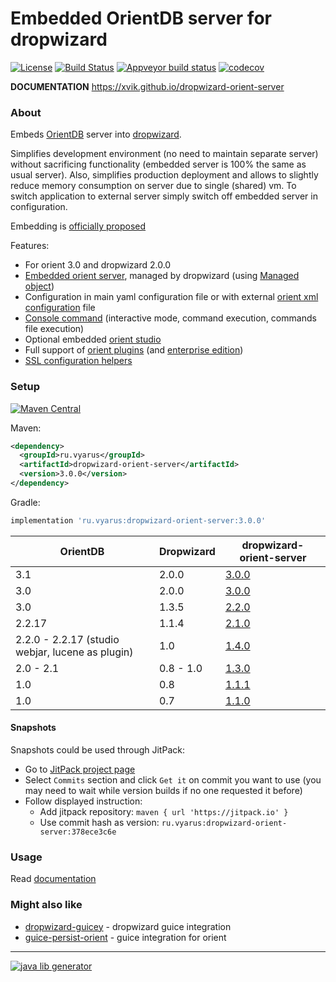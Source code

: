 # Embedded OrientDB server for dropwizard

[![License](https://img.shields.io/badge/license-MIT-blue.svg?style=flat)](http://www.opensource.org/licenses/MIT)
[![Build Status](https://travis-ci.com/xvik/dropwizard-orient-server.svg?branch=master)](https://travis-ci.com/xvik/dropwizard-orient-server)
[![Appveyor build status](https://ci.appveyor.com/api/projects/status/github/xvik/dropwizard-orient-server?svg=true)](https://ci.appveyor.com/project/xvik/dropwizard-orient-server)
[![codecov](https://codecov.io/gh/xvik/dropwizard-orient-server/branch/master/graph/badge.svg)](https://codecov.io/gh/xvik/dropwizard-orient-server)

**DOCUMENTATION** https://xvik.github.io/dropwizard-orient-server

### About

Embeds [OrientDB](http://orientdb.com/orientdb/) server into [dropwizard](http://dropwizard.io/).
 
Simplifies development environment (no need to maintain separate server) without sacrificing functionality (embedded server is 100% the same as usual server).
Also, simplifies production deployment and allows to slightly reduce memory consumption on server due to single (shared) vm.
To switch application to external server simply switch off embedded server in configuration.

Embedding is [officially proposed](https://orientdb.com/database/orientdb-embedded/)  

Features:
* For orient 3.0 and dropwizard 2.0.0
* [Embedded orient server](https://orientdb.org/docs/3.0.x/internals/Embedded-Server.html), 
managed by dropwizard (using [Managed object](https://www.dropwizard.io/en/release-2.0.x/manual/core.html#managed-objects))
* Configuration in main yaml configuration file or with external 
[orient xml configuration](https://orientdb.org/docs/3.0.x/internals/DB-Server.html) file
* [Console command](https://orientdb.org/docs/3.0.x/console/Console-Commands.html) 
(interactive mode, command execution, commands file execution)
* Optional embedded [orient studio](https://orientdb.org/docs/3.0.x/studio/Studio-Introduction.html)
* Full support of [orient plugins](http://xvik.github.io/dropwizard-orient-server/3.0.0/plugins/) (and [enterprise edition](http://xvik.github.io/dropwizard-orient-server/2.2.0/enterprise/))
* [SSL configuration helpers](http://xvik.github.io/dropwizard-orient-server/3.0.0/ssl/)

### Setup

[![Maven Central](https://img.shields.io/maven-central/v/ru.vyarus/dropwizard-orient-server.svg?style=flat)](https://maven-badges.herokuapp.com/maven-central/ru.vyarus/dropwizard-orient-server)

Maven:

```xml
<dependency>
  <groupId>ru.vyarus</groupId>
  <artifactId>dropwizard-orient-server</artifactId>
  <version>3.0.0</version>
</dependency>
```

Gradle:

```groovy
implementation 'ru.vyarus:dropwizard-orient-server:3.0.0'
```

OrientDB | Dropwizard | dropwizard-orient-server
----------|---|------
3.1 | 2.0.0 | [3.0.0](http://xvik.github.io/dropwizard-orient-server/3.0.0) |
3.0 | 2.0.0 | [3.0.0](http://xvik.github.io/dropwizard-orient-server/3.0.0) |
3.0 | 1.3.5 | [2.2.0](http://xvik.github.io/dropwizard-orient-server/2.2.0) | 
 2.2.17 |  1.1.4 | [2.1.0](http://xvik.github.io/dropwizard-orient-server/2.1.0)
2.2.0 - 2.2.17 (studio webjar, lucene as plugin) | 1.0 | [1.4.0](https://github.com/xvik/dropwizard-orient-server/tree/1.4.0)
2.0 - 2.1 | 0.8 - 1.0 | [1.3.0](https://github.com/xvik/dropwizard-orient-server/tree/1.3.0)
1.0 | 0.8 | [1.1.1](https://github.com/xvik/dropwizard-orient-server/tree/dw-0.8-orient-1.x)
1.0 | 0.7 | [1.1.0](https://github.com/xvik/dropwizard-orient-server/tree/dw-0.7)

#### Snapshots

Snapshots could be used through JitPack:

* Go to [JitPack project page](https://jitpack.io/#ru.vyarus/dropwizard-orient-server)
* Select `Commits` section and click `Get it` on commit you want to use (you may need to wait while version builds if no one requested it before)
* Follow displayed instruction: 
    - Add jitpack repository: `maven { url 'https://jitpack.io' }`
    - Use commit hash as version: `ru.vyarus:dropwizard-orient-server:378ece3c6e`


### Usage

Read [documentation](https://xvik.github.io/dropwizard-orient-server/)

### Might also like

* [dropwizard-guicey](https://github.com/xvik/dropwizard-guicey) - dropwizard guice integration
* [guice-persist-orient](https://github.com/xvik/guice-persist-orient) - guice integration for orient

---
[![java lib generator](http://img.shields.io/badge/Powered%20by-%20Java%20lib%20generator-green.svg?style=flat-square)](https://github.com/xvik/generator-lib-java)
